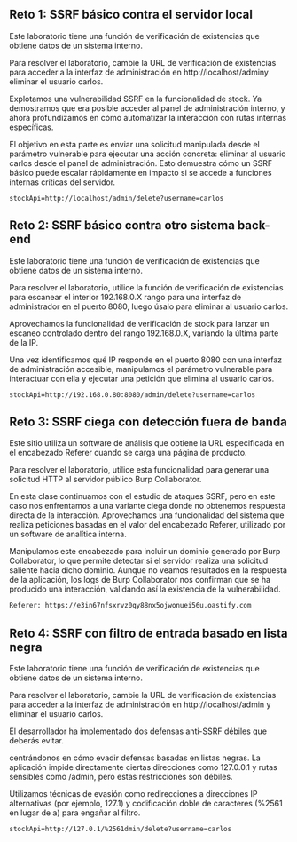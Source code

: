 ## Reto 1: SSRF básico contra el servidor local

Este laboratorio tiene una función de verificación de existencias que obtiene datos de un sistema interno.

Para resolver el laboratorio, cambie la URL de verificación de existencias para acceder a la interfaz de administración en http://localhost/adminy eliminar el usuario carlos.

Explotamos una vulnerabilidad SSRF en la funcionalidad de stock. Ya demostramos que era posible acceder al panel de administración interno, y ahora profundizamos en cómo automatizar la interacción con rutas internas específicas.

El objetivo en esta parte es enviar una solicitud manipulada desde el parámetro vulnerable para ejecutar una acción concreta: eliminar al usuario carlos desde el panel de administración. Esto demuestra cómo un SSRF básico puede escalar rápidamente en impacto si se accede a funciones internas críticas del servidor.

```
stockApi=http://localhost/admin/delete?username=carlos
```

## Reto 2: SSRF básico contra otro sistema back-end

Este laboratorio tiene una función de verificación de existencias que obtiene datos de un sistema interno.

Para resolver el laboratorio, utilice la función de verificación de existencias para escanear el interior 192.168.0.X rango para una interfaz de administrador en el puerto 8080, luego úsalo para eliminar al usuario carlos. 

Aprovechamos la funcionalidad de verificación de stock para lanzar un escaneo controlado dentro del rango 192.168.0.X, variando la última parte de la IP.

Una vez identificamos qué IP responde en el puerto 8080 con una interfaz de administración accesible, manipulamos el parámetro vulnerable para interactuar con ella y ejecutar una petición que elimina al usuario carlos.


```
stockApi=http://192.168.0.80:8080/admin/delete?username=carlos
```

## Reto 3: SSRF ciega con detección fuera de banda

Este sitio utiliza un software de análisis que obtiene la URL especificada en el encabezado Referer cuando se carga una página de producto.

Para resolver el laboratorio, utilice esta funcionalidad para generar una solicitud HTTP al servidor público Burp Collaborator. 

En esta clase continuamos con el estudio de ataques SSRF, pero en este caso nos enfrentamos a una variante ciega donde no obtenemos respuesta directa de la interacción. Aprovechamos una funcionalidad del sistema que realiza peticiones basadas en el valor del encabezado Referer, utilizado por un software de analítica interna.

Manipulamos este encabezado para incluir un dominio generado por Burp Collaborator, lo que permite detectar si el servidor realiza una solicitud saliente hacia dicho dominio. Aunque no veamos resultados en la respuesta de la aplicación, los logs de Burp Collaborator nos confirman que se ha producido una interacción, validando así la existencia de la vulnerabilidad. 

```html
Referer: https://e3in67nfsxrvz0qy88nx5ojwonuei56u.oastify.com
```

## Reto 4: SSRF con filtro de entrada basado en lista negra

Este laboratorio tiene una función de verificación de existencias que obtiene datos de un sistema interno.

Para resolver el laboratorio, cambie la URL de verificación de existencias para acceder a la interfaz de administración en http://localhost/admin y eliminar el usuario carlos.

El desarrollador ha implementado dos defensas anti-SSRF débiles que deberás evitar. 

centrándonos en cómo evadir defensas basadas en listas negras. La aplicación impide directamente ciertas direcciones como 127.0.0.1 y rutas sensibles como /admin, pero estas restricciones son débiles.

Utilizamos técnicas de evasión como redirecciones a direcciones IP alternativas (por ejemplo, 127.1) y codificación doble de caracteres (%2561 en lugar de a) para engañar al filtro.

```
stockApi=http://127.0.1/%2561dmin/delete?username=carlos
```